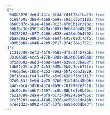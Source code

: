 ```yaml
---
'0':
  0d0b8076-de64-441c-9fd4-fd1678cfbaf3: true
  01684595-db84-46b8-be9a-c9ddc9b71183: true
  0686cd7d-361e-41bd-8c23-6fd6b19c218c: true
  6eb76c3d-8561-470a-bb91-9eb8a6e49390: true
  90223202-c877-4466-b828-ed33dd0b4502: true
  9baa89a1-9993-4a56-aadf-645709d17df5: true
  a88b3a6d-4046-42e9-9f17-3f4826417521: true
'1':
  112127d9-bef3-4bf9-958a-df8a2f4b78bb: true
  00104580-ecc5-477b-890a-862e005498a0: true
  0f5a0502-96d3-4b0d-a694-b280a336e88f: true
  1db62c35-bf87-4c53-8d9b-5b9c7ecb73fe: true
  446d6de6-1bbc-4253-a0e2-bbf5c6a31829: true
  9bf16ca1-fe43-4f5c-a5c0-62d5f3bc1117: true
  97d9a33f-8e9d-4e75-97b0-91a248c45b96: true
  a4e576c4-5d58-432d-8b96-7019997e2510: true
  b0c02c0e-b6b7-4597-ac0b-00bfefe8b40c: true
  c621a709-3ea4-40f9-b173-d49242e4f95c: true
  9fc3620f-aae4-4fa8-8926-4c5b9a2de46b: true
  e7ee1d23-a082-4c5f-b3f6-ba90d03dbe3f: true
---
```

